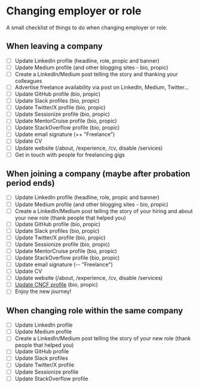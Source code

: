 # Changing employer or role

A small checklist of things to do when changing employer or role.

## When leaving a company

- [ ] Update LinkedIn profile (headline, role, propic and banner)
- [ ] Update Medium profile (and other blogging sites - bio, propic)
- [ ] Create a LinkedIn/Medium post telling the story and thanking your colleagues
- [ ] Advertise freelance availability via post on LinkedIn, Medium, Twitter...
- [ ] Update GitHub profile (bio, propic)
- [ ] Update Slack profiles (bio, propic)
- [ ] Update Twitter/X profile (bio, propic)
- [ ] Update Sessionize profile (bio, propic)
- [ ] Update MentorCruise profile (bio, propic)
- [ ] Update StackOverflow profile (bio, propic)
- [ ] Update email signature (++ "Freelance")
- [ ] Update CV
- [ ] Update website (/about, /experience, /cv, disable /services)
- [ ] Get in touch with people for freelancing gigs

## When joining a company (maybe after probation period ends)

- [ ] Update LinkedIn profile (headline, role, propic and banner)
- [ ] Update Medium profile (and other blogging sites - bio, propic)
- [ ] Create a LinkedIn/Medium post telling the story of your hiring and about your new role (thank people that helped you)
- [ ] Update GitHub profile (bio, propic)
- [ ] Update Slack profiles (bio, propic)
- [ ] Update Twitter/X profile (bio, propic)
- [ ] Update Sessionize profile (bio, propic)
- [ ] Update MentorCruise profile (bio, propic)
- [ ] Update StackOverflow profile (bio, propic)
- [ ] Update email signature (-- "Freelance")
- [ ] Update CV
- [ ] Update website (/about, /experience, /cv, disable /services)
- [ ] [Update CNCF profile](https://community.cncf.io/u/m9crwf/#/about) (bio, propic)
- [ ] Enjoy the new journey!

## When changing role within the same company

- [ ] Update LinkedIn profile
- [ ] Update Medium profile
- [ ] Create a LinkedIn/Medium post telling the story of your new role (thank people that helped you)
- [ ] Update GitHub profile
- [ ] Update Slack profiles
- [ ] Update Twitter/X profile
- [ ] Update Sessionize profile
- [ ] Update StackOverflow profile
